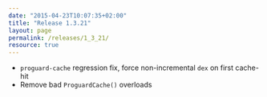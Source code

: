 ```yaml
---
date: "2015-04-23T10:07:35+02:00"
title: "Release 1.3.21"
layout: page
permalink: /releases/1_3_21/
resource: true
---
```



* `proguard-cache` regression fix, force non-incremental `dex` on first cache-hit
* Remove bad `ProguardCache()` overloads

